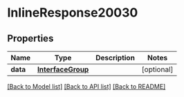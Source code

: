# InlineResponse20030

## Properties
Name | Type | Description | Notes
------------ | ------------- | ------------- | -------------
**data** | [**InterfaceGroup**](InterfaceGroup.md) |  | [optional] 

[[Back to Model list]](../README.md#documentation-for-models) [[Back to API list]](../README.md#documentation-for-api-endpoints) [[Back to README]](../README.md)

